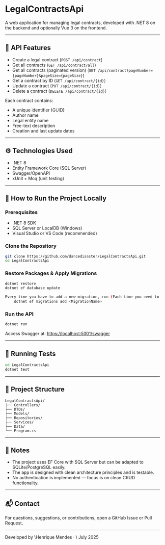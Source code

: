 # LegalContractsApi

A web application for managing legal contracts, developed with .NET 8 on the backend and optionally Vue 3 on the frontend.

---

## 🧩 API Features

* Create a legal contract (`POST /api/contract`)
* Get all contracts (`GET /api/contract/all`)
* Get all contracts (paginated version) (`GET /api/contract?pageNumber={pageNumber}&pageSize={pageSize}`)
* Get a contract by ID (`GET /api/contract/{id}`)
* Update a contract (`PUT /api/contract/{id}`)
* Delete a contract (`DELETE /api/contract/{id}`)

Each contract contains:

* A unique identifier (GUID)
* Author name
* Legal entity name
* Free-text description
* Creation and last update dates

---

## ⚙️ Technologies Used

* .NET 8
* Entity Framework Core (SQL Server)
* Swagger/OpenAPI
* xUnit + Moq (unit testing)

---

## 🚀 How to Run the Project Locally

### Prerequisites

* .NET 8 SDK
* SQL Server or LocalDB (Windows)
* Visual Studio or VS Code (recommended)

### Clone the Repository

```bash
git clone https://github.com/dancedisaster/LegalContractsApi.git
cd LegalContractsApi
```

### Restore Packages & Apply Migrations

```bash
dotnet restore
dotnet ef database update
```

```bash
Every time you have to add a new migration, run (Each time you need to add a new migration, use a naming convention such as V001, V002, and so on):
	dotnet ef migrations add <MigrationName>
```	

### Run the API

```bash
dotnet run
```

Access Swagger at: [https://localhost:5001/swagger](https://localhost:5001/swagger)

---

## 🧪 Running Tests

```bash
cd LegalContractsApi
dotnet test
```

---

## 📁 Project Structure

```
LegalContractsApi/
├── Controllers/
├── DTOs/
├── Models/
├── Repositories/
├── Services/
├── Data/
└── Program.cs
```

---

## 📌 Notes

* The project uses EF Core with SQL Server but can be adapted to SQLite/PostgreSQL easily.
* The app is designed with clean architecture principles and is testable.
* No authentication is implemented — focus is on clean CRUD functionality.

---

## 📬 Contact

For questions, suggestions, or contributions, open a GitHub Issue or Pull Request.

---

Developed by \Henrique Mendes · \ July 2025
